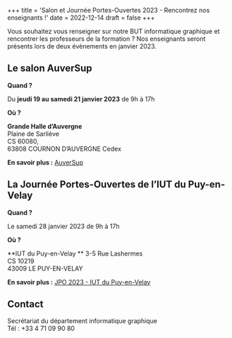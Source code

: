 +++
title = 'Salon et Journée Portes-Ouvertes 2023 - Rencontrez nos enseignants !'
date = 2022-12-14
draft = false
+++
  


Vous souhaitez vous renseigner sur notre BUT informatique graphique et rencontrer les professeurs de la formation ? Nos enseignants seront présents lors de deux évènements en janvier 2023.

## Le salon AuverSup

**Quand ?**

Du **jeudi 19 au samedi 21 janvier 2023** de 9h à 17h

**Où ?**

**Grande Halle d’Auvergne**  
Plaine de Sarliève  
CS 60080,  
63808 COURNON D’AUVERGNE Cedex

**En savoir plus :** [AuverSup](https://www.auversup.fr/)

## La Journée Portes-Ouvertes de l’IUT du Puy-en-Velay

**Quand ?**

Le samedi 28 janvier 2023 de 9h à 17h

**Où ?**

**IUT du Puy-en-Velay  **
3-5 Rue Lashermes  
CS 10219  
43009 LE PUY-EN-VELAY

**En savoir plus :** [JPO 2023 - IUT du Puy-en-Velay](https://iut.uca.fr/actualites/jpo-2023-liut-clermont-auvergne-ouvre-ses-portes)

## Contact
Secrétariat du département informatique graphique  
Tél : +33 4 71 09 90 80
